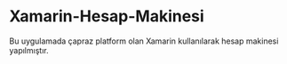 # Xamarin-Hesap-Makinesi
Bu uygulamada çapraz platform olan Xamarin kullanılarak hesap makinesi yapılmıştır.
